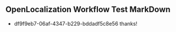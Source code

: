 ## OpenLocalization Workflow Test MarkDown
* df9f9eb7-06af-4347-b229-bddadf5c8e56 
thanks!<!--HONumber=Mar16_HO2-->
